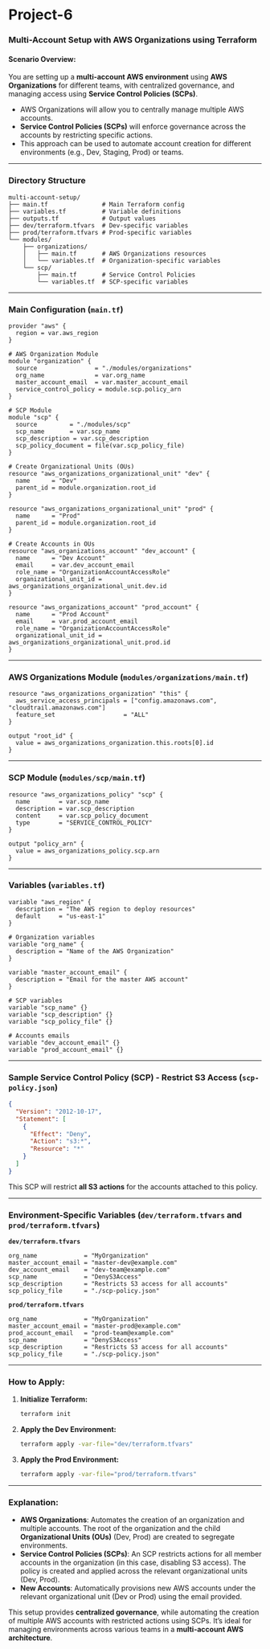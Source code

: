 <h1>Project-6</h1>

### **Multi-Account Setup with AWS Organizations using Terraform**

#### **Scenario Overview:**
You are setting up a **multi-account AWS environment** using **AWS Organizations** for different teams, with centralized governance, and managing access using **Service Control Policies (SCPs)**.

- AWS Organizations will allow you to centrally manage multiple AWS accounts.
- **Service Control Policies (SCPs)** will enforce governance across the accounts by restricting specific actions.
- This approach can be used to automate account creation for different environments (e.g., Dev, Staging, Prod) or teams.

---

### **Directory Structure**

```
multi-account-setup/
├── main.tf               # Main Terraform config
├── variables.tf          # Variable definitions
├── outputs.tf            # Output values
├── dev/terraform.tfvars  # Dev-specific variables
├── prod/terraform.tfvars # Prod-specific variables
└── modules/
    ├── organizations/
    │   ├── main.tf       # AWS Organizations resources
    │   └── variables.tf  # Organization-specific variables
    └── scp/
        ├── main.tf       # Service Control Policies
        └── variables.tf  # SCP-specific variables
```

---

### **Main Configuration (`main.tf`)**

```hcl
provider "aws" {
  region = var.aws_region
}

# AWS Organization Module
module "organization" {
  source                = "./modules/organizations"
  org_name              = var.org_name
  master_account_email  = var.master_account_email
  service_control_policy = module.scp.policy_arn
}

# SCP Module
module "scp" {
  source         = "./modules/scp"
  scp_name       = var.scp_name
  scp_description = var.scp_description
  scp_policy_document = file(var.scp_policy_file)
}

# Create Organizational Units (OUs)
resource "aws_organizations_organizational_unit" "dev" {
  name      = "Dev"
  parent_id = module.organization.root_id
}

resource "aws_organizations_organizational_unit" "prod" {
  name      = "Prod"
  parent_id = module.organization.root_id
}

# Create Accounts in OUs
resource "aws_organizations_account" "dev_account" {
  name      = "Dev Account"
  email     = var.dev_account_email
  role_name = "OrganizationAccountAccessRole"
  organizational_unit_id = aws_organizations_organizational_unit.dev.id
}

resource "aws_organizations_account" "prod_account" {
  name      = "Prod Account"
  email     = var.prod_account_email
  role_name = "OrganizationAccountAccessRole"
  organizational_unit_id = aws_organizations_organizational_unit.prod.id
}
```

---

### **AWS Organizations Module (`modules/organizations/main.tf`)**

```hcl
resource "aws_organizations_organization" "this" {
  aws_service_access_principals = ["config.amazonaws.com", "cloudtrail.amazonaws.com"]
  feature_set                   = "ALL"
}

output "root_id" {
  value = aws_organizations_organization.this.roots[0].id
}
```

---

### **SCP Module (`modules/scp/main.tf`)**

```hcl
resource "aws_organizations_policy" "scp" {
  name        = var.scp_name
  description = var.scp_description
  content     = var.scp_policy_document
  type        = "SERVICE_CONTROL_POLICY"
}

output "policy_arn" {
  value = aws_organizations_policy.scp.arn
}
```

---

### **Variables (`variables.tf`)**

```hcl
variable "aws_region" {
  description = "The AWS region to deploy resources"
  default     = "us-east-1"
}

# Organization variables
variable "org_name" {
  description = "Name of the AWS Organization"
}

variable "master_account_email" {
  description = "Email for the master AWS account"
}

# SCP variables
variable "scp_name" {}
variable "scp_description" {}
variable "scp_policy_file" {}

# Accounts emails
variable "dev_account_email" {}
variable "prod_account_email" {}
```

---

### **Sample Service Control Policy (SCP) - Restrict S3 Access (`scp-policy.json`)**

```json
{
  "Version": "2012-10-17",
  "Statement": [
    {
      "Effect": "Deny",
      "Action": "s3:*",
      "Resource": "*"
    }
  ]
}
```

This SCP will restrict **all S3 actions** for the accounts attached to this policy.

---

### **Environment-Specific Variables (`dev/terraform.tfvars` and `prod/terraform.tfvars`)**

**`dev/terraform.tfvars`**

```hcl
org_name             = "MyOrganization"
master_account_email = "master-dev@example.com"
dev_account_email    = "dev-team@example.com"
scp_name             = "DenyS3Access"
scp_description      = "Restricts S3 access for all accounts"
scp_policy_file      = "./scp-policy.json"
```

**`prod/terraform.tfvars`**

```hcl
org_name             = "MyOrganization"
master_account_email = "master-prod@example.com"
prod_account_email   = "prod-team@example.com"
scp_name             = "DenyS3Access"
scp_description      = "Restricts S3 access for all accounts"
scp_policy_file      = "./scp-policy.json"
```

---

### **How to Apply:**

1. **Initialize Terraform:**

   ```bash
   terraform init
   ```

2. **Apply the Dev Environment:**

   ```bash
   terraform apply -var-file="dev/terraform.tfvars"
   ```

3. **Apply the Prod Environment:**

   ```bash
   terraform apply -var-file="prod/terraform.tfvars"
   ```

---

### **Explanation:**

- **AWS Organizations**: Automates the creation of an organization and multiple accounts. The root of the organization and the child **Organizational Units (OUs)** (Dev, Prod) are created to segregate environments.
- **Service Control Policies (SCPs)**: An SCP restricts actions for all member accounts in the organization (in this case, disabling S3 access). The policy is created and applied across the relevant organizational units (Dev, Prod).
- **New Accounts**: Automatically provisions new AWS accounts under the relevant organizational unit (Dev or Prod) using the email provided.

This setup provides **centralized governance**, while automating the creation of multiple AWS accounts with restricted actions using SCPs. It’s ideal for managing environments across various teams in a **multi-account AWS architecture**.

